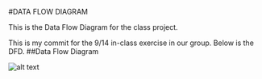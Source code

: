 #DATA FLOW DIAGRAM 

This is the Data Flow Diagram for the class project.

This is my commit for the 9/14 in-class exercise in our group. Below is the DFD.
##Data Flow Diagram

![alt text](https://cloud.githubusercontent.com/assets/16868664/18605041/d7726900-7c4c-11e6-8e36-655063019271.png)

